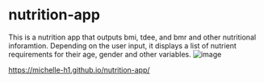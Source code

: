 # nutrition-app
This is a nutrition app that outputs  bmi, tdee, and bmr and other nutritional inforamtion.
Depending on the user input, it  displays a list of nutrient requirements for their age, gender and other variables. 
![image](https://user-images.githubusercontent.com/95250239/215280106-fe3cf301-8b84-4e22-a8b2-adfcf17f2b97.png)


https://michelle-h1.github.io/nutrition-app/
